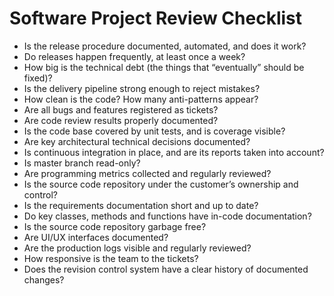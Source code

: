 # Software Project Review Checklist

- Is the release procedure documented, automated, and does it work?
- Do releases happen frequently, at least once a week?
- How big is the technical debt (the things that “eventually” should be fixed)?
- Is the delivery pipeline strong enough to reject mistakes?
- How clean is the code? How many anti-patterns appear?
- Are all bugs and features registered as tickets?
- Are code review results properly documented?
- Is the code base covered by unit tests, and is coverage visible?
- Are key architectural technical decisions documented?
- Is continuous integration in place, and are its reports taken into account?
- Is master branch read-only?
- Are programming metrics collected and regularly reviewed?
- Is the source code repository under the customer’s ownership and control?
- Is the requirements documentation short and up to date?
- Do key classes, methods and functions have in-code documentation?
- Is the source code repository garbage free?
- Are UI/UX interfaces documented?
- Are the production logs visible and regularly reviewed?
- How responsive is the team to the tickets?
- Does the revision control system have a clear history of documented changes?